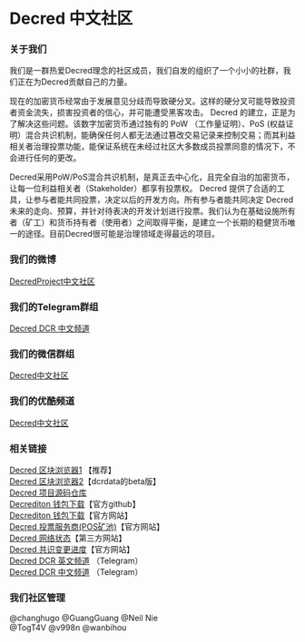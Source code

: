 # Decred 中文社区

### 关于我们 

我们是一群热爱Decred理念的社区成员，我们自发的组织了一个小小的社群，我们正在为Decred贡献自己的力量。


现在的加密货币经常由于发展意见分歧而导致硬分叉。这样的硬分叉可能导致投资者资金流失，损害投资者的信心，并可能遭受黑客攻击。
Decred 的建立，正是为了解决这些问题。该数字加密货币通过独有的 PoW （工作量证明）、PoS (权益证明）混合共识机制，能确保任何人都无法通过篡改交易记录来控制交易；而其利益相关者治理投票功能，能保证系统在未经过社区大多数成员投票同意的情况下，不会进行任何的更改。

Decred采用PoW/PoS混合共识机制，是真正去中心化，且完全自治的加密货币，让每一位利益相关者（Stakeholder）都享有投票权。 Decred 提供了合适的工具，让参与者能共同投票，决定以后的开发方向。所有参与者能共同决定 Decred 未来的走向、预算，并针对待表决的开发计划进行投票。我们认为在基础设施所有者（矿工）和货币持有者（使用者）之间取得平衡，是建立一个长期的稳健货币唯一的途径。目前Decred很可能是治理领域走得最远的项目。

### 我们的微博
[DecredProject中文社区](https://weibo.com/DecredProject)

### 我们的Telegram群组
[Decred DCR 中文频道](https://t.me/decred_cn) 

### 我们的微信群组
[Decred中文社区](https://mp.weixin.qq.com/s/6FY8MR7rUXzou2Cy1-oEfQ)

### 我们的优酷频道
[Decred中文社区](https://i.youku.com/decredproject) 

### 相关链接
[Decred 区块浏览器1](https://explorer.dcrdata.org) 【推荐】<br/>
[Decred 区块浏览器2](https://beta.dcrdata.org)【dcrdata的beta版】<br/>
[Decred 项目源码仓库](https://github.com/decred)<br/>
[Decrediton 钱包下载](https://github.com/decred/decred-binaries/releases)【官方github】<br/>
[Decrediton 钱包下载](https://www.decred.org/downloads)【官方网站】<br/>
[Decred 投票服务商(POS矿池)](https://www.decred.org/vsp/)【官方网站】<br/>
[Decred 网络状态](https://dcred.eu/home)【第三方网站】<br/>
[Decred 共识变更进度](https://voting.decred.org)【官方网站】<br/>
[Decred DCR 英文频道](https://t.me/Decred) （Telegram）<br/>
[Decred DCR 中文频道](https://t.me/decred_cn) （Telegram）
### 我们社区管理
  @changhugo @GuangGuang @Neil Nie <br/>
  @TogT4V @v998n @wanbihou<br/>
